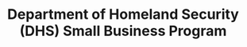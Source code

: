 ---
highlight: "false" 
title: "Department of  Homeland Security (DHS) Small Business Program "
description: "At DHS, we understand that small businesses are vital to our national strength. We ensure that small businesses have a fair opportunity to compete for our contracts."
url-link: "https://www.dhs.gov/small-business-assistance"
type: "HTML"
gov-only: "false"
is-external: "true"
publication-date: "January 01, 2023"
reading-time: "5"
resource-type: "Information Slick"
filter: "small-business"
audience: "industry-all-businesses"
branded-offerings: "small-business-support"
---